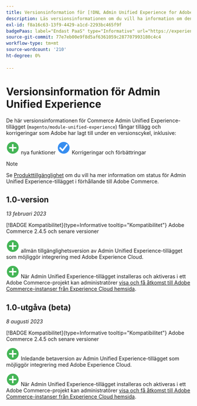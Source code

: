 ```yaml
---
title: Versionsinformation för [!DNL Admin Unified Experience for Adobe Commerce]
description: Läs versionsinformationen om du vill ha information om den senaste versionen av tillägget  [!DNL Admin Unified Experience] för Commerce.
exl-id: f8a16c63-13f9-4429-a1cd-2293bc465f9f
badgePaas: label="Endast PaaS" type="Informative" url="https://experienceleague.adobe.com/sv/docs/commerce/user-guides/product-solutions" tooltip="Gäller endast Adobe Commerce i molnprojekt (Adobe-hanterad PaaS-infrastruktur) och lokala projekt."
source-git-commit: 77e7eb00e9f8d5af6361059c287707993180c4c4
workflow-type: tm+mt
source-wordcount: '210'
ht-degree: 0%

---
```


# Versionsinformation för Admin Unified Experience

De här versionsinformationen för Commerce Admin Unified Experience-tillägget (`magento/module-unified-experience`) fångar tillägg och korrigeringar som Adobe har lagt till under en versionscykel, inklusive:

![Nya](../assets/new.svg) nya funktioner
![ Åtgärdat problem ](../assets/fix.svg) Korrigeringar och förbättringar


>[!NOTE]
>
>Se [Produkttillgänglighet](https://experienceleague.adobe.com/docs/commerce-operations/release/product-availability.html?lang=sv-SE) om du vill ha mer information om status för Admin Unified Experience-tillägget i förhållande till Adobe Commerce.

## 1.0-version

*13 februari 2023*

[!BADGE Kompatibilitet]{type=Informative tooltip="Kompatibilitet"} Adobe Commerce 2.4.5 och senare versioner

![Ny](../assets/new.svg) allmän tillgänglighetsversion av Admin Unified Experience-tillägget som möjliggör integrering med Adobe Experience Cloud.

![Nytt](../assets/new.svg) När Admin Unified Experience-tillägget installeras och aktiveras i ett Adobe Commerce-projekt kan administratörer [visa och få åtkomst till Adobe Commerce-instanser från Experience Cloud hemsida](admin-unified-experience-integration-overview.md).


## 1.0-utgåva (beta)

*8 augusti 2023*

[!BADGE Kompatibilitet]{type=Informative tooltip="Kompatibilitet"} Adobe Commerce 2.4.5 och senare versioner

![Nytt](../assets/new.svg) Inledande betaversion av Admin Unified Experience-tillägget som möjliggör integrering med Adobe Experience Cloud.

![Nytt](../assets/new.svg) När Admin Unified Experience-tillägget installeras och aktiveras i ett Adobe Commerce-projekt kan administratörer [visa och få åtkomst till Adobe Commerce-instanser från Experience Cloud hemsida](admin-unified-experience-integration-overview.md).
